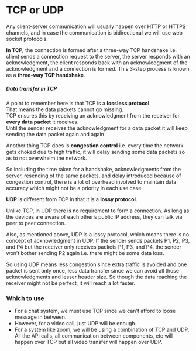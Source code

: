 # TCP or UDP

Any client-server communication will usually happen over HTTP or HTTPS channels, and in case the communication is bidirectional we will use web socket protocols.

**In TCP,** the connection is formed after a three-way TCP handshake i.e. client sends a connection request to the server, the server responds with an acknowledgment, the client responds back with an acknowledgment of the acknowledgment and a connection is formed. This 3-step process is known as a **three-way TCP handshake**.

##### Data transfer in TCP
A point to remember here is that TCP is a **lossless protocol**.  
That means the data packets cannot go missing.  
TCP ensures this by receiving an acknowledgment from the receiver for **every data packet** it receives.  
Until the sender receives the acknowledgment for a data packet it will keep sending the data packet again and again

Another thing TCP does is **congestion control** i.e. every time the network gets choked due to high traffic, it will delay sending some data packets so as to not overwhelm the network. 

So including the time taken for a handshake, acknowledgments from the server, resending of the same packets, and delay introduced because of congestion control, there is a lot of overhead involved to maintain data accuracy which might not be a priority in each use case


**UDP** is different from TCP in that it is a **lossy protocol**.

Unlike TCP, in UDP there is no requirement to form a connection. 
As long as the devices are aware of each other’s public IP address, they can talk via peer to peer connection. 

Also, as mentioned above, UDP is a lossy protocol, which means there is no concept of acknowledgment in UDP. If the sender sends packets P1, P2, P3, and P4 but the receiver only receives packets P1, P3, and P4, the sender won’t bother sending P2 again i.e. there might be some data loss.

So using UDP means less congestion since extra traffic is avoided and one packet is sent only once, less data transfer since we can avoid all those acknowledgments and lesser header size. So though the data reaching the receiver might not be perfect, it will reach a lot faster.

### Which to use
* For a chat system, we must use TCP since we can't afford to loose message in between.
* However, for a video call, just UDP will be enough.
* For a system like zoom, we will be using a combination of TCP and UDP. All the API calls, all communication between components, etc will happen over TCP but all video transfer will happen over UDP.